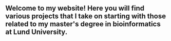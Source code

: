 ## Welcome to my website! Here you will find various projects that I take on starting with those related to my master's degree in bioinformatics at Lund University.
